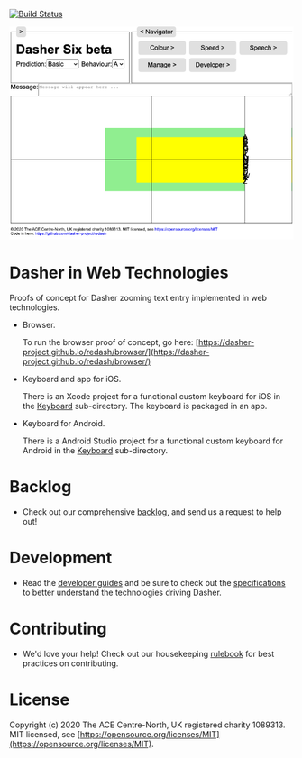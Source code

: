 [![Build Status](https://travis-ci.com/dasher-project/redash.svg?branch=testing)](https://travis-ci.com/dasher-project/redash)

![Dasher](tests/Screenshot.png)


# Dasher in Web Technologies
Proofs of concept for Dasher zooming text entry implemented in web technologies.

-   Browser.

    To run the browser proof of concept, go here:
    [https://dasher-project.github.io/redash/browser/](https://dasher-project.github.io/redash/browser/)

-   Keyboard and app for iOS.

    There is an Xcode project for a functional custom keyboard for iOS in the
    [Keyboard](Keyboard) sub-directory. The keyboard is packaged in an app.

-   Keyboard for Android.

    There is a Android Studio project for a functional custom keyboard for
    Android in the [Keyboard](Keyboard) sub-directory.

# Backlog
-  Check out our comprehensive [backlog](documents/Backlog.md), and send us a
request to help out!

# Development
- Read the [developer guides](documents/Development.md) and be sure to check out the [specifications](documents/Specification/readme.md) to better understand the technologies driving Dasher.

# Contributing
-  We'd love your help! Check out our housekeeping [rulebook](documents/Contributing.md) for best practices
on contributing.



# License
Copyright (c) 2020 The ACE Centre-North, UK registered charity 1089313. MIT
licensed, see
[https://opensource.org/licenses/MIT](https://opensource.org/licenses/MIT).
